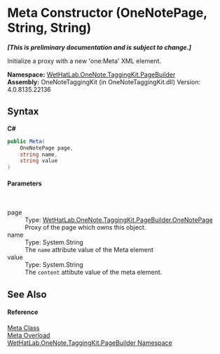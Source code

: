 # Meta Constructor (OneNotePage, String, String)
 _**\[This is preliminary documentation and is subject to change.\]**_

Initialize a proxy with a new 'one:Meta' XML element.

**Namespace:**&nbsp;<a href="56352230-71f2-f4b7-63a8-983965663af5.md">WetHatLab.OneNote.TaggingKit.PageBuilder</a><br />**Assembly:**&nbsp;OneNoteTaggingKit (in OneNoteTaggingKit.dll) Version: 4.0.8135.22136

## Syntax

**C#**<br />
``` C#
public Meta(
	OneNotePage page,
	string name,
	string value
)
```


#### Parameters
&nbsp;<dl><dt>page</dt><dd>Type: <a href="6754c7d7-0598-ae1f-ff8c-6808b714b0ab.md">WetHatLab.OneNote.TaggingKit.PageBuilder.OneNotePage</a><br />Proxy of the page which owns this object.</dd><dt>name</dt><dd>Type: System.String<br />The `name` attribute value of the Meta element</dd><dt>value</dt><dd>Type: System.String<br />The `content` attibute value of the meta element.</dd></dl>

## See Also


#### Reference
<a href="90c71725-7f0d-fb9a-38b1-3b78c27eea6f.md">Meta Class</a><br /><a href="8a4ac4fd-8d39-707b-daa7-2bd92f460c7c.md">Meta Overload</a><br /><a href="56352230-71f2-f4b7-63a8-983965663af5.md">WetHatLab.OneNote.TaggingKit.PageBuilder Namespace</a><br />